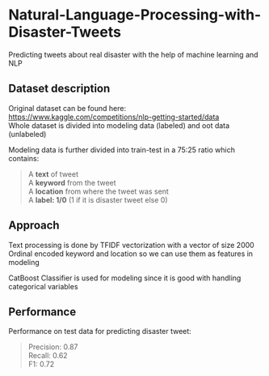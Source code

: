 # **Natural-Language-Processing-with-Disaster-Tweets**
Predicting tweets about real disaster with the help of machine learning and NLP

## **Dataset description**
Original dataset can be found here: https://www.kaggle.com/competitions/nlp-getting-started/data \
Whole dataset is divided into modeling data (labeled) and oot data (unlabeled)

Modeling data is further divided into train-test in a 75:25 ratio which contains:
> A **text** of tweet\
> A **keyword** from the tweet\
> A **location** from where the tweet was sent\
> A **label: 1/0** (1 if it is disaster tweet else 0)

## **Approach**

Text processing is done by TFIDF vectorization with a vector of size 2000\
Ordinal encoded keyword and location so we can use them as features in modeling

CatBoost Classifier is used for modeling since it is good with handling categorical variables

## **Performance**

Performance on test data for predicting disaster tweet:

> Precision: 0.87\
> Recall: 0.62\
> F1: 0.72
